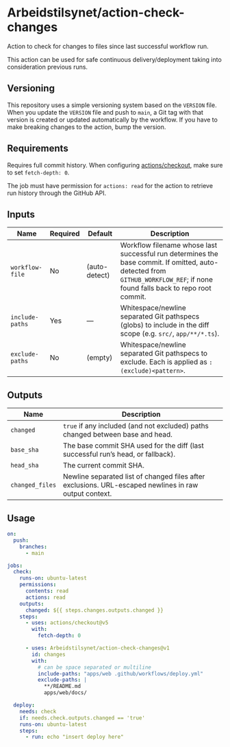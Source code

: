 # Arbeidstilsynet/action-check-changes

Action to check for changes to files since last successful workflow run.

This action can be used for safe continuous delivery/deployment taking into consideration previous runs.

## Versioning

This repository uses a simple versioning system based on the `VERSION` file.
When you update the `VERSION` file and push to `main`, a Git tag with that version is created or updated automatically by the workflow.
If you have to make breaking changes to the action, bump the version.

## Requirements

Requires full commit history. When configuring [actions/checkout](https://github.com/actions/checkout), make sure to set `fetch-depth: 0`.

The job must have permission for `actions: read` for the action to retrieve run history through the GitHub API.

## Inputs

| Name            | Required | Default       | Description                                                                                                                                                                 |
|-----------------|----------|---------------|-----------------------------------------------------------------------------------------------------------------------------------------------------------------------------|
| `workflow-file` | No       | (auto-detect) | Workflow filename whose last successful run determines the base commit. If omitted, auto-detected from `GITHUB_WORKFLOW_REF`; if none found falls back to repo root commit. |
| `include-paths` | Yes      | —             | Whitespace/newline separated Git pathspecs (globs) to include in the diff scope (e.g. `src/`, `app/**/*.ts`).                                                               |
| `exclude-paths` | No       | (empty)       | Whitespace/newline separated Git pathspecs to exclude. Each is applied as `:(exclude)<pattern>`.                                                                            |

## Outputs

| Name            | Description                                                                                           |
|-----------------|-------------------------------------------------------------------------------------------------------|
| `changed`       | `true` if any included (and not excluded) paths changed between base and head.                        |
| `base_sha`      | The base commit SHA used for the diff (last successful run’s head, or fallback).                      |
| `head_sha`      | The current commit SHA.                                                                               |
| `changed_files` | Newline separated list of changed files after exclusions. URL-escaped newlines in raw output context. |

## Usage

```yaml
on:
  push:
    branches:
      - main

jobs:
  check:
    runs-on: ubuntu-latest
    permissions:
      contents: read
      actions: read
    outputs:
      changed: ${{ steps.changes.outputs.changed }}
    steps:
      - uses: actions/checkout@v5
        with:
          fetch-depth: 0

      - uses: Arbeidstilsynet/action-check-changes@v1
        id: changes
        with:
          # can be space separated or multiline
          include-paths: "apps/web .github/workflows/deploy.yml"
          exclude-paths: |
            **/README.md
            apps/web/docs/

  deploy:
    needs: check
    if: needs.check.outputs.changed == 'true'
    runs-on: ubuntu-latest
    steps:
      - run: echo "insert deploy here"
```
